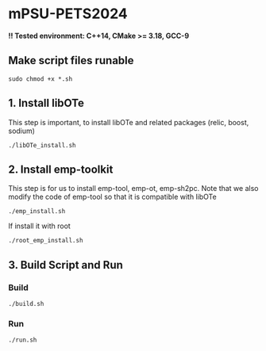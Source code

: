 # mPSU-PETS2024

**!! Tested environment: C++14, CMake >= 3.18, GCC-9**

## Make script files runable
```
sudo chmod +x *.sh
```

## 1. Install libOTe
This step is important, to install libOTe and related packages (relic, boost, sodium)

```
./libOTe_install.sh
```

## 2. Install emp-toolkit 

This step is for us to install emp-tool, emp-ot, emp-sh2pc. Note that we also modify the code of emp-tool so that it is compatible with libOTe

```
./emp_install.sh
```

If install it with root 
```
./root_emp_install.sh
```

## 3. Build Script and Run

### Build
```
./build.sh
```

### Run
```
./run.sh
```